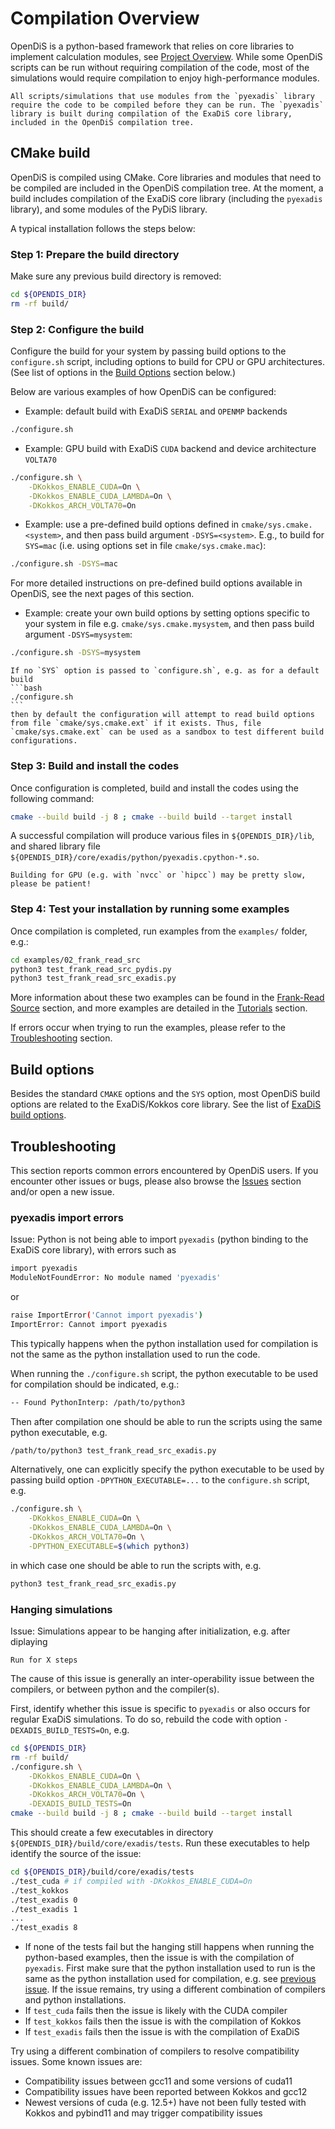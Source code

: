 # Compilation Overview

OpenDiS is a python-based framework that relies on core libraries to implement calculation modules, see [Project Overview](../../code_structure/project_overview.md). While some OpenDiS scripts can be run without requiring compilation of the code, most of the simulations would require compilation to enjoy high-performance modules.

```{hint}
All scripts/simulations that use modules from the `pyexadis` library require the code to be compiled before they can be run. The `pyexadis` library is built during compilation of the ExaDiS core library, included in the OpenDiS compilation tree.
```


## CMake build

OpenDiS is compiled using CMake. Core libraries and modules that need to be compiled are included in the OpenDiS compilation tree. At the moment, a build includes compilation of the ExaDiS core library (including the `pyexadis` library), and some modules of the PyDiS library.

A typical installation follows the steps below:

### Step 1: Prepare the build directory

Make sure any previous build directory is removed:
```bash
cd ${OPENDIS_DIR}
rm -rf build/
```

### Step 2: Configure the build

Configure the build for your system by passing build options to the `configure.sh` script, including options to build for CPU or GPU architectures. (See list of options in the [Build Options](#build-options) section below.)

Below are various examples of how OpenDiS can be configured:

* Example: default build with ExaDiS `SERIAL` and `OPENMP` backends
```bash
./configure.sh
```

* Example: GPU build with ExaDiS `CUDA` backend and device architecture `VOLTA70`
```bash
./configure.sh \
    -DKokkos_ENABLE_CUDA=On \
    -DKokkos_ENABLE_CUDA_LAMBDA=On \
    -DKokkos_ARCH_VOLTA70=On
```

* Example: use a pre-defined build options defined in `cmake/sys.cmake.<system>`, and then pass build argument `-DSYS=<system>`. E.g., to build for `SYS=mac` (i.e. using options set in file `cmake/sys.cmake.mac`):
```bash
./configure.sh -DSYS=mac
```
For more detailed instructions on pre-defined build options available in OpenDiS, see the next pages of this section.

* Example: create your own build options by setting options specific to your system in file e.g. `cmake/sys.cmake.mysystem`, and then pass build argument `-DSYS=mysystem`:
```bash
./configure.sh -DSYS=mysystem
```

````{tip}
If no `SYS` option is passed to `configure.sh`, e.g. as for a default build
```bash
./configure.sh
```
then by default the configuration will attempt to read build options from file `cmake/sys.cmake.ext` if it exists. Thus, file `cmake/sys.cmake.ext` can be used as a sandbox to test different build configurations.
````

### Step 3: Build and install the codes

Once configuration is completed, build and install the codes using the following command:
```bash
cmake --build build -j 8 ; cmake --build build --target install
```
A successful compilation will produce various files in `${OPENDIS_DIR}/lib`, and shared library file `${OPENDIS_DIR}/core/exadis/python/pyexadis.cpython-*.so`.

```{note}
Building for GPU (e.g. with `nvcc` or `hipcc`) may be pretty slow, please be patient!
```

### Step 4: Test your installation by running some examples

Once compilation is completed, run examples from the `examples/` folder, e.g.:

```bash
cd examples/02_frank_read_src
python3 test_frank_read_src_pydis.py
python3 test_frank_read_src_exadis.py
```
More information about these two examples can be found in the [Frank-Read Source](../../tutorials/frank_read_src/index) section, and more examples are detailed in the [Tutorials](../../tutorials/index) section.

If errors occur when trying to run the examples, please refer to the [Troubleshooting](#troubleshooting) section.


## Build options

Besides the standard `CMAKE` options and the `SYS` option, most OpenDiS build options are related to the ExaDiS/Kokkos core library. See the list of [ExaDiS build options](../../core_libraries/exadis_documentation/user_guide/obtaining.md#detailed-build-instructions).


## Troubleshooting

This section reports common errors encountered by OpenDiS users. If you encounter other issues or bugs, please also browse the [Issues](https://github.com/OpenDiS/OpenDiS/issues) section and/or open a new issue.


### pyexadis import errors

Issue: Python is not being able to import `pyexadis` (python binding to the ExaDiS core library), with errors such as

```bash
import pyexadis
ModuleNotFoundError: No module named 'pyexadis'
```
or
```bash
raise ImportError('Cannot import pyexadis')
ImportError: Cannot import pyexadis
```

This typically happens when the python installation used for compilation is not the same as the python installation used to run the code.

When running the `./configure.sh` script, the python executable to be used for compilation should be indicated, e.g.:
```bash
-- Found PythonInterp: /path/to/python3
```
Then after compilation one should be able to run the scripts using the same python executable, e.g.
```bash
/path/to/python3 test_frank_read_src_exadis.py
```
Alternatively, one can explicitly specify the python executable to be used by passing build option `-DPYTHON_EXECUTABLE=...` to the `configure.sh` script, e.g.
```bash
./configure.sh \
    -DKokkos_ENABLE_CUDA=On \
    -DKokkos_ENABLE_CUDA_LAMBDA=On \
    -DKokkos_ARCH_VOLTA70=On \
    -DPYTHON_EXECUTABLE=$(which python3)
```
in which case one should be able to run the scripts with, e.g.
```bash
python3 test_frank_read_src_exadis.py
```

### Hanging simulations

Issue: Simulations appear to be hanging after initialization, e.g. after diplaying
```
Run for X steps
```

The cause of this issue is generally an inter-operability issue between the compilers, or between python and the compiler(s).

First, identify whether this issue is specific to `pyexadis` or also occurs for regular ExaDiS simulations. To do so, rebuild the code with option `-DEXADIS_BUILD_TESTS=On`, e.g.
```bash
cd ${OPENDIS_DIR}
rm -rf build/
./configure.sh \
    -DKokkos_ENABLE_CUDA=On \
    -DKokkos_ENABLE_CUDA_LAMBDA=On \
    -DKokkos_ARCH_VOLTA70=On \
    -DEXADIS_BUILD_TESTS=On
cmake --build build -j 8 ; cmake --build build --target install
```
This should create a few executables in directory `${OPENDIS_DIR}/build/core/exadis/tests`. Run these executables to help identify the source of the issue:
```bash
cd ${OPENDIS_DIR}/build/core/exadis/tests
./test_cuda # if compiled with -DKokkos_ENABLE_CUDA=On
./test_kokkos
./test_exadis 0
./test_exadis 1
...
./test_exadis 8
```
* If none of the tests fail but the hanging still happens when running the python-based examples, then the issue is with the compilation of `pyexadis`. First make sure that the python installation used to run is the same as the python installation used for compilation, e.g. see [previous issue](#pyexadis-import-errors). If the issue remains, try using a different combination of compilers and python installations.
* If `test_cuda` fails then the issue is likely with the CUDA compiler
* If `test_kokkos` fails then the issue is with the compilation of Kokkos
* If `test_exadis` fails then the issue is with the compilation of ExaDiS

Try using a different combination of compilers to resolve compatibility issues. Some known issues are:
* Compatibility issues between gcc11 and some versions of cuda11
* Compatibility issues have been reported between Kokkos and gcc12
* Newest versions of cuda (e.g. 12.5+) have not been fully tested with Kokkos and pybind11 and may trigger compatibility issues
